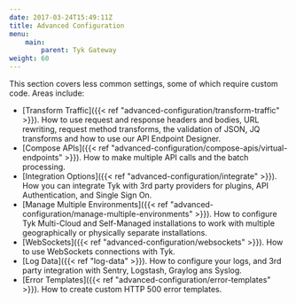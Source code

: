 ```yaml
---
date: 2017-03-24T15:49:11Z
title: Advanced Configuration
menu:
    main:
        parent: Tyk Gateway
weight: 60
---
```


This section covers less common settings, some of which require custom code. Areas include:

* [Transform Traffic]({{< ref "advanced-configuration/transform-traffic" >}}). How to use request and response headers and bodies, URL rewriting, request method transforms, the validation of JSON, JQ transforms and how to use our API Endpoint Designer.
* [Compose APIs]({{< ref "advanced-configuration/compose-apis/virtual-endpoints" >}}). How to make multiple API calls and the batch processing.
* [Integration Options]({{< ref "advanced-configuration/integrate" >}}). How you can integrate Tyk with 3rd party providers for plugins, API Authentication, and Single Sign On.
* [Manage Multiple Environments]({{< ref "advanced-configuration/manage-multiple-environments" >}}). How to configure Tyk Multi-Cloud and Self-Managed installations to work with multiple geographically or physically separate installations.
* [WebSockets]({{< ref "advanced-configuration/websockets" >}}). How to use WebSockets connections with Tyk.
* [Log Data]({{< ref "log-data" >}}). How to configure your logs, and 3rd party integration with Sentry, Logstash, Graylog ans Syslog.
* [Error Templates]({{< ref "advanced-configuration/error-templates" >}}). How to create custom HTTP 500 error templates. 
